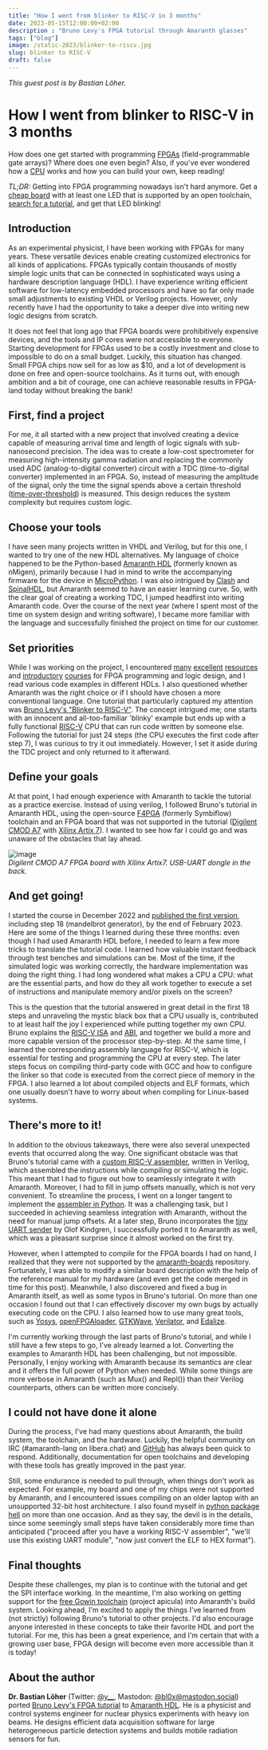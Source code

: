 ```yaml
---
title: "How I went from blinker to RISC-V in 3 months"
date: 2023-05-15T12:00:00+02:00
description : "Bruno Levy's FPGA tutorial through Amaranth glasses"
tags: ["blog"]
image: /static-2023/blinker-to-riscv.jpg
slug: blinker to RISC-V
draft: false
---
```


_This guest post is by Bastian Löher._

# How I went from blinker to RISC-V in 3 months
How does one get started with programming [FPGAs](https://en.wikipedia.org/wiki/Field-programmable_gate_array) (field-programmable gate arrays)? Where does one even begin? Also, if you've ever wondered how a [CPU](https://en.wikipedia.org/wiki/Central_processing_unit) works and how you can build your own, keep reading!

*TL;DR:* Getting into FPGA programming nowadays isn't hard anymore. Get a [cheap board](https://www.joelw.id.au/FPGA/CheapFPGADevelopmentBoards) with at least one LED that is supported by an open toolchain,
[search for a tutorial](https://www.startpage.com/sp/search?query=fpga+vhdl+verilog+tutorial), and get that LED blinking!

## Introduction
As an experimental physicist, I have been working with FPGAs for many years. These versatile devices enable creating customized electronics for all kinds of applications. FPGAs typically contain thousands of mostly simple logic units that can be connected in sophisticated ways using a hardware description language (HDL). I have experience writing efficient software for low-latency embedded processors and have so far only made small adjustments to existing VHDL or Verilog projects. However, only recently have I had the opportunity to take a deeper dive into writing new logic designs from scratch.

It does not feel that long ago that FPGA boards were prohibitively expensive devices, and the tools and IP cores were not accessible to everyone. Starting development for FPGAs used to be a costly investment and close to impossible to do on a small budget. Luckily, this situation has changed. Small FPGA chips now sell for as low as $10, and a lot of development is done on free and open-source toolchains. As it turns out, with enough ambition and a bit of courage, one can achieve reasonable results in FPGA-land today without breaking the bank!

## First, find a project
For me, it all started with a new project that involved creating a device capable of measuring arrival time and length of logic signals with sub-nanosecond precision. The idea was to create a low-cost spectrometer for measuring high-intensity gamma radiation and replacing the commonly used ADC (analog-to-digital converter) circuit with a TDC (time-to-digital converter) implemented in an FPGA. So, instead of measuring the amplitude of the signal, only the time the signal spends above a certain threshold ([time-over-threshold](https://ieeexplore.ieee.org/document/603658)) is measured. This design reduces the system complexity but requires custom logic.

## Choose your tools
I have seen many projects written in VHDL and Verilog, but for this one, I wanted to try one of the new HDL alternatives. My language of choice happened to be the Python-based [Amaranth HDL](https://amaranth-lang.org/docs/amaranth/latest/) (formerly known as nMigen), primarily because I had in mind to write the accompanying firmware for the device in [MicroPython](https://micropython.org/). I was also intrigued by [Clash](https://clash-lang.org/) and [SpinalHDL](https://github.com/SpinalHDL/SpinalHDL), but Amaranth seemed to have an easier learning curve. So, with the clear goal of creating a working TDC, I jumped headfirst into writing Amaranth code. Over the course of the next year (where I spent most of the time on system design and writing software), I became more familiar with the language and successfully finished the project on time for our customer.

## Set priorities
While I was working on the project, I encountered [many](https://hdl.github.io/awesome/) [excellent](https://www.fpga4fun.com/HDLtutorials.html) [resources](https://nandland.com/) and [introductory](https://github.com/RobertBaruch/nmigen-tutorial) [courses](https://vivonomicon.com/2020/04/14/learning-fpga-design-with-nmigen/) for FPGA programming and logic design, and I read various code examples in different HDLs. I also questioned whether Amaranth was the right choice or if I should have chosen a more conventional language. One tutorial that particularly captured my attention was [Bruno Levy's "Blinker to RISC-V"](https://github.com/BrunoLevy/learn-fpga/blob/master/FemtoRV/TUTORIALS/FROM_BLINKER_TO_RISCV/README.md). The concept intrigued me; one starts with an innocent and all-too-familiar 'blinky' example but ends up with a fully functional [RISC-V](https://en.wikipedia.org/wiki/RISC-V) CPU that can run code written by someone else. Following the tutorial for just 24 steps (the CPU executes the first code after step 7), I was curious to try it out immediately. However, I set it aside during the TDC project and only returned to it afterward.

## Define your goals
At that point, I had enough experience with Amaranth to tackle the tutorial as a practice exercise. Instead of using verilog, I followed Bruno's tutorial in Amaranth HDL, using the open-source [F4PGA](https://f4pga.org/) (formerly Symbiflow) toolchain and an FPGA board that was not supported in the tutorial ([Digilent CMOD A7](https://digilent.com/reference/programmable-logic/cmod-a7) with [Xilinx Artix 7](https://www.xilinx.com/products/silicon-devices/fpga/artix-7.html)). I wanted to see how far I could go and was unaware of the obstacles that lay ahead.

![image](/static-2023/cmod_board.jpg)  
_Digilent CMOD A7 FPGA board with Xilinx Artix7. USB-UART dongle in the back._

## And get going!
I started the course in December 2022 and [published the first version](https://github.com/bl0x/learn-fpga-amaranth), including step 18 (mandelbrot generator), by the end of February 2023. Here are some of the things I learned during these three months: even though I had used Amaranth HDL before, I needed to learn a few more tricks to translate the tutorial code. I learned how valuable instant feedback through test benches and simulations can be. Most of the time, if the simulated logic was working correctly, the hardware implementation was doing the right thing. I had long wondered what makes a CPU a CPU: what are the essential parts, and how do they all work together to execute a set of instructions and manipulate memory and/or pixels on the screen?

This is the question that the tutorial answered in great detail in the first 18 steps and unraveling the mystic black box that a CPU usually is, contributed to at least half the joy I experienced while putting together my own CPU. Bruno explains the [RISC-V ISA](https://riscv.org/technical/specifications/) and [ABI](https://github.com/riscv-non-isa/riscv-elf-psabi-doc/blob/master/riscv-cc.adoc), and together we build a more and more capable version of the processor step-by-step. At the same time, I learned the corresponding assembly language for RISC-V, which is essential for testing and programming the CPU at every step. The later steps focus on compiling third-party code with GCC and how to configure the linker so that code is executed from the correct piece of memory in the FPGA. I also learned a lot about compiled objects and ELF formats, which one usually doesn't have to worry about when compiling for Linux-based systems.

## There's more to it!
In addition to the obvious takeaways, there were also several unexpected events that occurred along the way. One significant obstacle was that Bruno's tutorial came with a [custom RISC-V assembler](https://github.com/BrunoLevy/learn-fpga/blob/master/FemtoRV/TUTORIALS/FROM_BLINKER_TO_RISCV/riscv_assembly.v), written in Verilog, which assembled the instructions while compiling or simulating the logic. This meant that I had to figure out how to seamlessly integrate it with Amaranth. Moreover, I had to fill in jump offsets manually, which is not very convenient. To streamline the process, I went on a longer tangent to implement the [assembler in Python](https://github.com/bl0x/learn-fpga-amaranth/blob/main/tools/riscv_assembler.py). It was a challenging task, but I succeeded in achieving seamless integration with Amaranth, without the need for manual jump offsets. At a later step, Bruno incorporates the [tiny UART sender](https://github.com/olofk/corescore/blob/master/rtl/corescore_emitter_uart.v) by Olof Kindgren, I successfully ported it to Amaranth as well, which was a pleasant surprise since it almost worked on the first try.

However, when I attempted to compile for the FPGA boards I had on hand, I realized that they were not supported by the [amaranth-boards](https://github.com/amaranth-lang/amaranth-boards) repository. Fortunately, I was able to modify a similar board description with the help of the reference manual for my hardware (and even get the code merged in time for this post). Meanwhile, I also discovered and fixed a bug in Amaranth itself, as well as some typos in Bruno's tutorial. On more than one occasion I found out that I can effectively discover my own bugs by actually executing code on the CPU. I also learned how to use many great tools, such as [Yosys](https://yosyshq.net/yosys/), [openFPGAloader](https://trabucayre.github.io/openFPGALoader/), [GTKWave](https://gtkwave.sourceforge.net/), [Verilator](https://www.veripool.org/verilator/), and [Edalize](https://github.com/olofk/edalize).

I'm currently working through the last parts of Bruno's tutorial, and while I still have a few steps to go, I've already learned a lot. Converting the examples to Amaranth HDL has been challenging, but not impossible. Personally, I enjoy working with Amaranth because its semantics are clear and it offers the full power of Python when needed. While some things are more verbose in Amaranth (such as Mux() and Repl()) than their Verilog counterparts, others can be written more concisely.

## I could not have done it alone
During the process, I've had many questions about Amaranth, the build system, the toolchain, and the hardware. Luckily, the helpful community on IRC (#amaranth-lang on libera.chat) and [GitHub](https://github.com/amaranth-lang/amaranth) has always been quick to respond. Additionally, documentation for open toolchains and developing with these tools has greatly improved in the past year.

Still, some endurance is needed to pull through, when things don't work as expected. For example, my board and one of my chips were not supported by Amaranth, and I encountered issues compiling on an older laptop with an unsupported 32-bit host architecture. I also found myself in [python package hell](https://medium.com/knerd/the-nine-circles-of-python-dependency-hell-481d53e3e025) on more than one occasion. And as they say, the devil is in the details, since some seemingly small steps have taken considerably more time than anticipated ("proceed after you have a working RISC-V assembler", "we'll use this existing UART module", "now just convert the ELF to HEX format").

## Final thoughts
Despite these challenges, my plan is to continue with the tutorial and get the SPI interface working. In the meantime, I'm also working on getting support for the [free Gowin toolchain](https://github.com/YosysHQ/apicula) (project apicula) into Amaranth's build system. Looking ahead, I'm excited to apply the things I've learned from (not strictly) following Bruno's tutorial to other projects. I'd also encourage anyone interested in these concepts to take their favorite HDL and port the tutorial. For me, this has been a great experience, and I'm certain that with a growing user base, FPGA design will become even more accessible than it is today!

## About the author
**Dr. Bastian Löher** (Twitter: [@y\_\_](https://twitter.com/y__), Mastodon: [@bl0x@mastodon.social](https://mastodon.social/@bl0x@mastodon.social)) ported [Bruno Levy's FPGA tutorial](https://github.com/BrunoLevy/learn-fpga/blob/master/FemtoRV/TUTORIALS/FROM_BLINKER_TO_RISCV/README.md) to [Amaranth HDL](https://github.com/bl0x/learn-fpga-amaranth). He is a physicist and control systems engineer for nuclear physics experiments with heavy ion beams. He designs efficient data acquisition software for large heterogeneous particle detection systems and builds mobile radiation sensors for fun.
